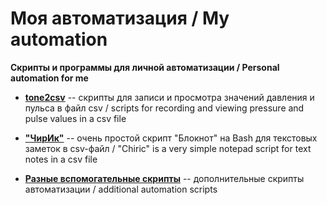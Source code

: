 # Моя автоматизация / Мy automation

**Скрипты и программы для личной автоматизации / 
Personal automation for me**

* **[tone2csv](tone2csv)** -- cкрипты для записи и просмотра значений давления и пульса в файл csv / scripts for recording and viewing pressure and pulse values in a csv file

* **["ЧирИк"](chiric)** -- очень простой скрипт "Блокнот" на Bash для текстовых заметок в csv-файл / "Chiriс" is a very simple notepad script for text notes in a csv file

* **[Разные вспомогательные скрипты](myscripts)** -- дополнительные скрипты автоматизации / additional automation scripts
